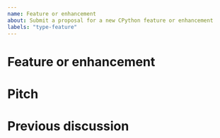 ```yaml
---
name: Feature or enhancement
about: Submit a proposal for a new CPython feature or enhancement
labels: "type-feature"
---
```


<!--
  Proposing a new feature for Python?
  You'll need to demonstrate widespread support for your idea among the community.

  Major feature proposals should generally be discussed at
  https://discuss.python.org/c/ideas/6 before opening a GitHub issue.
  Wait until it's clear that most people support your idea
  before filling in this form.
-->

# Feature or enhancement

<!-- A clear and concise description of your proposal. -->



# Pitch

<!--
  Explain why this feature or enhancement should be implemented and how it would be used.
  Add examples, if applicable.
-->



# Previous discussion

<!--
  Use this space to post links to the places
  where you have already discussed your feature proposal:
-->



<!--
You can freely edit this form. Remove any lines you believe are unnecessary.
-->
